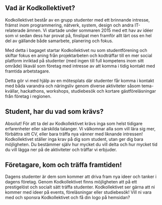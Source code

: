 ## Vad är Kodkollektivet?
Kodkollektivet består av en grupp studenter med ett brinnande intresse, främst inom programmering, nätverk, system, design och andra IT-relaterade ämnen. Vi startade under sommaren 2015 med ett hav av idéer som vi sedan dess har provat på, finslipat men framför allt lärt oss en hel del av gällande både samarbete, planering och fokus. 

Med detta i bagaget startar Kodkollektivet nu som studentförening och skiftar fokus en aning från projektarbeten och kodträffar till en mer social platform inriktad på studenter (med ingen till full kompetens inom sitt område) likaväl som företag med intresse av att komma i tidig kontakt med framtida arbetstagare.

Detta gör vi med hjälp av en mötesplats där studenter får komma i kontakt med båda varandra och näringsliv genom diverse aktiviteter såsom tema-kvällar, hackathons, workshops, studiebesök och kortare gästföreläsningar från företag i regionen.

## Student, har du vad som krävs?
Absolut! För att ta del av Kodkollektivet krävs inga som helst tidigare erfarenheter eller särskilda talanger. Vi välkomnar alla som vill lära sig mer, förbättra sitt CV, eller bara träffa nya vänner med liknande intressen! Kodkollektivet ställer inga krav på dig som student, utan ger dig bara möjligheten. Du bestämmer själv hur mycket du vill delta och hur mycket tid du vill lägga ner på de aktiviteter och träffar vi erbjuder.

## Företagare, kom och träffa framtiden!

Dagens studenter är dem som kommer att driva fram nya ideer och tanker i dagens företag.
Genom Kodkollektivet finns möjligheten att på ett prestigelöst och socialt sätt träffa studenter.
Kodkollektivet ser gärna att ni kommer med ideer på events, föreläsningar eller studiebesök!
Vill ni vara med och sponsra Kodkollektivet och få din logo på hemsidan?
